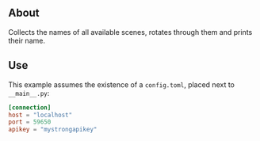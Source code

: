 ## About

Collects the names of all available scenes, rotates through them and prints their name.

## Use

This example assumes the existence of a `config.toml`, placed next to `__main__.py`:

```toml
[connection]
host = "localhost"
port = 59650
apikey = "mystrongapikey"
```
